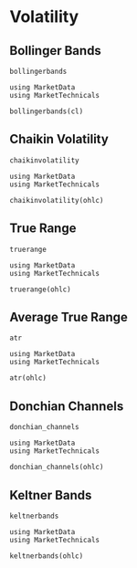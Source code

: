 # Volatility

## Bollinger Bands

```@docs
bollingerbands
```

```@repl
using MarketData
using MarketTechnicals

bollingerbands(cl)
```

## Chaikin Volatility

```@docs
chaikinvolatility
```

```@repl
using MarketData
using MarketTechnicals

chaikinvolatility(ohlc)
```

## True Range

```@docs
truerange
```

```@repl
using MarketData
using MarketTechnicals

truerange(ohlc)
```

## Average True Range

```@docs
atr
```

```@repl
using MarketData
using MarketTechnicals

atr(ohlc)
```

## Donchian Channels

```@docs
donchian_channels
```

```@repl
using MarketData
using MarketTechnicals

donchian_channels(ohlc)
```

## Keltner Bands

```@docs
keltnerbands
```

```@repl
using MarketData
using MarketTechnicals

keltnerbands(ohlc)
```
